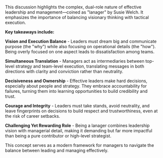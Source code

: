 This discussion highlights the complex, dual-role nature of effective leadership and management—coined as "lanager" by Susie Welch. It emphasizes the importance of balancing visionary thinking with tactical execution.     

**Key takeaways include:**       

**Vision and Execution Balance** - Leaders must dream big and communicate purpose (the "why") while also focusing on operational details (the "how"). Being overly focused on one aspect leads to dissatisfaction among teams.        

**Simultaneous Translation** - Managers act as intermediaries between top-level strategy and team-level execution, translating messages in both directions with clarity and conviction rather than neutrality.         

**Decisiveness and Ownership** - Effective leaders make hard decisions, especially about people and strategy. They embrace accountability for failures, turning them into learning opportunities to build credibility and trust.         

**Courage and Integrity** - Leaders must take stands, avoid neutrality, and leave fingerprints on decisions to build respect and trustworthiness, even at the risk of career setbacks.         

**Challenging Yet Rewarding Role** - Being a lanager combines leadership vision with managerial detail, making it demanding but far more impactful than being a pure contributor or high-level strategist.          

This concept serves as a modern framework for managers to navigate the balance between leading and managing effectively.         
